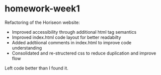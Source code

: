 # homework-week1
Refactoring of the Horiseon website:
* Improved accessibility through additional html tag semantics
* Improved index.html code layout for better readabilty
* Added addtiional comments in index.html to improve code understanding
* Consolidated and re-structered css to reduce duplication and improve flow

Left code better than I found it.

